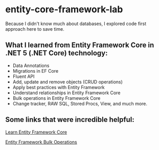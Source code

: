 # entity-core-framework-lab #
Because I didn't know much about databases, I explored code first approach here to save time.


## What I learned from Entity Framework Core in .NET 5 (.NET Core) technology: ##

- Data Annotations
- Migrations in EF Core
- Fluent API
- Add, update and remove objects (CRUD operations)
- Apply best practices with Entity Framework
- Understand relationships in Entity Framework Core
- Bulk operations in Entity Framework Core
- Change tracker, RAW SQL, Stored Procs, View, and much more.


## Some links that were incredible helpful: ##


[Learn Entity Framework Core](https://www.learnentityframeworkcore.com/relationships/managing-one-to-many-relationships/>) <br>

[Entity Framework Bulk Operations](https://www.entityframework-extensions.net/bulk-savechanges/>) <br>


